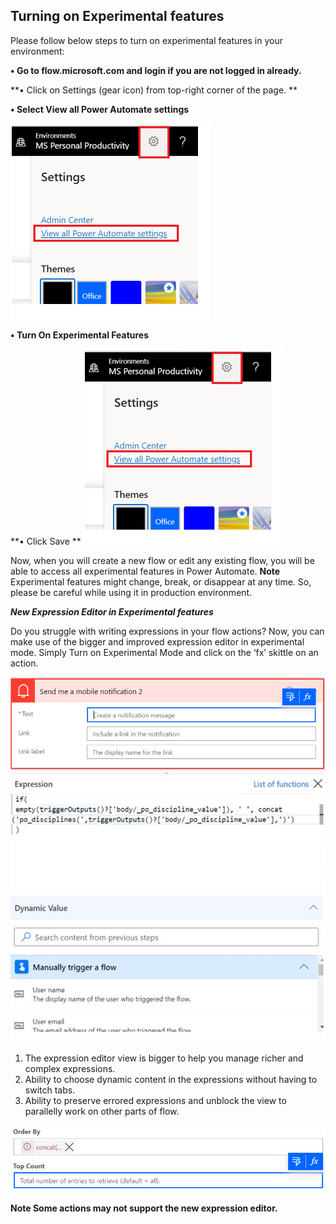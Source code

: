 ## Turning on Experimental features

Please follow below steps to turn on experimental features in your environment:

**•	Go to flow.microsoft.com and login if you are not logged in already.**

**•	Click on Settings (gear icon) from top-right corner of the page. **

**•	Select View all Power Automate settings**

![Power Automate Settings](media/doc4.png)

**•	Turn On Experimental Features**

**•	Click Save **
![Turn on experimental features](media/doc4.png)

Now, when you will create a new flow or edit any existing flow, you will be able to access all experimental features in Power Automate.
**Note**
Experimental features might change, break, or disappear at any time. So, please be careful while using it in production environment.

***New Expression Editor in Experimental features***

Do you struggle with writing expressions in your flow actions? Now, you can make use of the bigger and improved expression editor in experimental mode. Simply Turn on Experimental Mode and click on the ‘fx’ skittle on an action.

![Skittles on an action editor](media/doc1.png)
![Expression editor](media/doc2.png)

1.	The expression editor view is bigger to help you manage richer and complex expressions.
2.	Ability to choose dynamic content in the expressions without having to switch tabs.
3.	Ability to preserve errored expressions and unblock the view to parallelly work on other parts of flow.

![Errored editor](media/doc3.png)
 
**Note
 Some actions may not support the new expression editor.**


